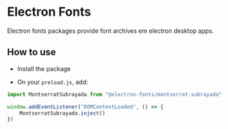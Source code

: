 # Electron Fonts

Electron fonts packages provide font archives em electron desktop apps.

## How to use

* Install the package

* On your `preload.js`, add:

```ts
import MontserratSubrayada from "@electron-fonts/montserrat-subrayada"

window.addEventListener("DOMContentLoaded", () => {
    MontserratSubrayada.inject()
})
```